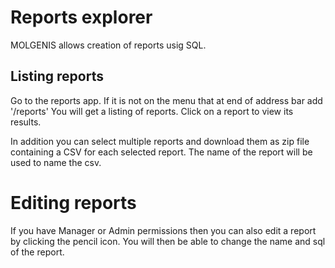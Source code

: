 # Reports explorer

MOLGENIS allows creation of reports usig SQL.

## Listing reports

Go to the reports app. If it is not on the menu that at end of address bar add '/reports'
You will get a listing of reports. Click on a report to view its results.

In addition you can select multiple reports and download them as zip file containing a CSV for each selected report.
The name of the report will be used to name the csv.

# Editing reports

If you have Manager or Admin permissions then you can also edit a report by clicking the pencil icon.
You will then be able to change the name and sql of the report.